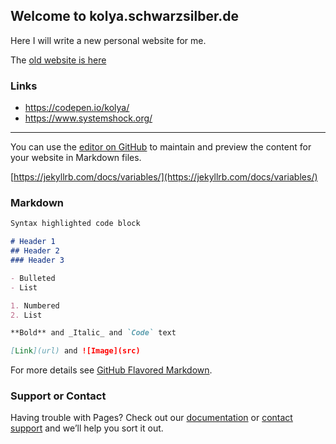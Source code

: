 ## Welcome to kolya.schwarzsilber.de

Here I will write a new personal website for me.

The [old website is here](http://www.schwarzsilber.de/swsi2015/)

### Links
- https://codepen.io/kolya/
- https://www.systemshock.org/
----

You can use the [editor on GitHub](https://github.com/KolyaKorruptis/.github.io/edit/master/README.md) to maintain and preview the content for your website in Markdown files.

[https://jekyllrb.com/docs/variables/](https://jekyllrb.com/docs/variables/)

### Markdown

```markdown
Syntax highlighted code block

# Header 1
## Header 2
### Header 3

- Bulleted
- List

1. Numbered
2. List

**Bold** and _Italic_ and `Code` text

[Link](url) and ![Image](src)
```

For more details see [GitHub Flavored Markdown](https://guides.github.com/features/mastering-markdown/).

### Support or Contact

Having trouble with Pages? Check out our [documentation](https://help.github.com/categories/github-pages-basics/) or [contact support](https://github.com/contact) and we’ll help you sort it out.

